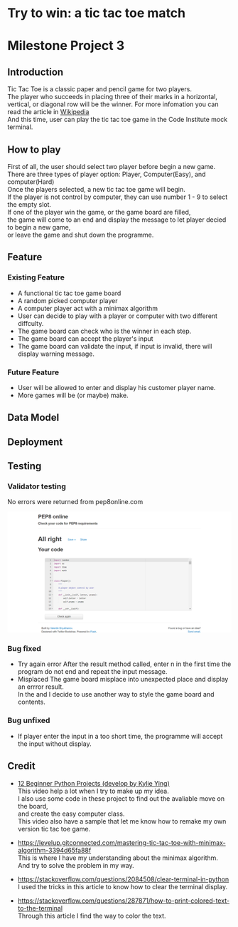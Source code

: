 # Try to win: a tic tac toe match
# Milestone Project 3

## Introduction
Tic Tac Toe is a classic paper and pencil game for two players. \
The player who succeeds in placing three of their marks in a horizontal, \
vertical, or diagonal row will be the winner.
For more infomation you can read the article in [Wikipedia](https://en.wikipedia.org/wiki/Tic-tac-toe) \
And this time, user can play the tic tac toe game in the Code Institute mock terminal.

## How to play
First of all, the user should select two player before begin a new game. \
There are three types of player option: Player, Computer(Easy), and computer(Hard) \
Once the players selected, a new tic tac toe game will begin. \
If the player is not control by computer, they can use number 1 - 9 to select the empty slot. \
If one of the player win the game, or the game board are filled, \
the game will come to an end and display the message to let player decied to begin a new game, \
or leave the game and shut down the programme.

## Feature
### Existing Feature
* A functional tic tac toe game board
* A random picked computer player
* A computer player act with a minimax algorithm
* User can decide to play with a player or computer with two different diffculty.
* The game board can check who is the winner in each step.
* The game board can accept the player's input
* The game board can validate the input, if input is invalid, there will display warning message.

### Future Feature
* User will be allowed to enter and display his customer player name.
* More games will be (or maybe) make.

## Data Model

## Deployment

## Testing
### Validator testing
No errors were returned from pep8online.com



![PEP8 test](assets/readme_img/pep8check.png)

### Bug fixed
* Try again error
After the result method called, enter n in the first time the program do not end and repeat the input message.
* Misplaced
The game board misplace into unexpected place and display an errror result. \
In the and I decide to use another way to style the game board and contents.

### Bug unfixed
* If player enter the input in a too short time, the programme will accept the input without display.

## Credit
* [12 Beginner Python Projects (develop by Kylie Ying)](https://youtu.be/8ext9G7xspg) \
This video help a lot when I try to make up my idea. \
I also use some code in these project to find out the avaliable move on the board, \
and create the easy computer class. \
This video also have a sample that let me know how to remake my own version tic tac toe game.



* https://levelup.gitconnected.com/mastering-tic-tac-toe-with-minimax-algorithm-3394d65fa88f \
This is where I have my understanding about the minimax algorithm. \
And try to solve the problem in my way.



* https://stackoverflow.com/questions/2084508/clear-terminal-in-python \
I used the tricks in this article to know how to clear the terminal display.



* https://stackoverflow.com/questions/287871/how-to-print-colored-text-to-the-terminal \
Through this article I find the way to color the text.